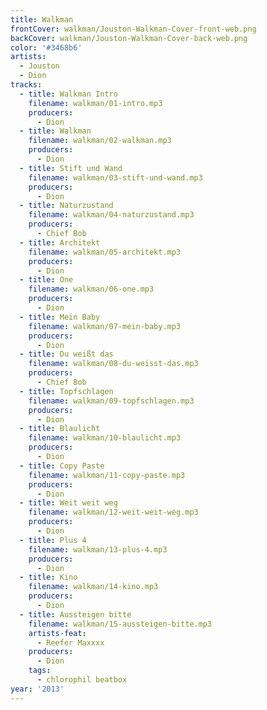 ```yaml
---
title: Walkman
frontCover: walkman/Jouston-Walkman-Cover-front-web.png
backCover: walkman/Jouston-Walkman-Cover-back-web.png
color: '#3468b6'
artists:
  - Jouston
  - Dion
tracks:
  - title: Walkman Intro
    filename: walkman/01-intro.mp3
    producers:
      - Dion
  - title: Walkman
    filename: walkman/02-walkman.mp3
    producers:
      - Dion
  - title: Stift und Wand
    filename: walkman/03-stift-und-wand.mp3
    producers:
      - Dion
  - title: Naturzustand
    filename: walkman/04-naturzustand.mp3
    producers:
      - Chief Bob
  - title: Architekt
    filename: walkman/05-architekt.mp3
    producers:
      - Dion
  - title: One
    filename: walkman/06-one.mp3
    producers:
      - Dion
  - title: Mein Baby
    filename: walkman/07-mein-baby.mp3
    producers:
      - Dion
  - title: Du weißt das
    filename: walkman/08-du-weisst-das.mp3
    producers:
      - Chief Bob
  - title: Topfschlagen
    filename: walkman/09-topfschlagen.mp3
    producers:
      - Dion
  - title: Blaulicht
    filename: walkman/10-blaulicht.mp3
    producers:
      - Dion
  - title: Copy Paste
    filename: walkman/11-copy-paste.mp3
    producers:
      - Dion
  - title: Weit weit weg
    filename: walkman/12-weit-weit-weg.mp3
    producers:
      - Dion
  - title: Plus 4
    filename: walkman/13-plus-4.mp3
    producers:
      - Dion
  - title: Kino
    filename: walkman/14-kino.mp3
    producers:
      - Dion
  - title: Aussteigen bitte
    filename: walkman/15-aussteigen-bitte.mp3
    artists-feat:
      - Reefer Maxxxx
    producers:
      - Dion
    tags:
      - chlorophil beatbox
year: '2013'
---
```

